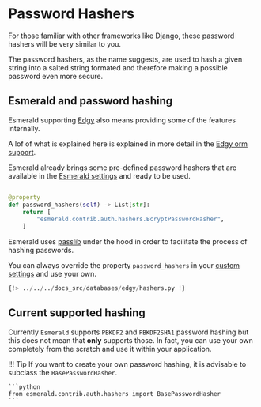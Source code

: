 # Password Hashers

For those familiar with other frameworks like Django, these password hashers will be very similar to you.

The password hashers, as the name suggests, are used to hash a given string into a salted string formated and therefore
making a possible password even more secure.

## Esmerald and password hashing

Esmerald supporting [Edgy](./databases/edgy/motivation.md) also means providing some of the features internally.

A lof of what is explained here is explained in more detail in the [Edgy orm support](./databases/edgy/motivation.md).

Esmerald already brings some pre-defined password hashers that are available in the
[Esmerald settings](./application/settings.md) and ready to be used.

```python

@property
def password_hashers(self) -> List[str]:
    return [
        "esmerald.contrib.auth.hashers.BcryptPasswordHasher",
    ]
```

Esmerald uses <a href='https://passlib.readthedocs.io/en/stable/' target='_blank'>passlib</a> under the hood
in order to facilitate the process of hashing passwords.

You can always override the property `password_hashers` in your
[custom settings](./application/settings.md#custom-settings) and use your own.

```python
{!> ../../../docs_src/databases/edgy/hashers.py !}
```

## Current supported hashing

Currently `Esmerald` supports `PBKDF2` and `PBKDF2SHA1` password hashing but this does not mean that **only** supports
those. In fact, you can use your own completely from the scratch and use it within your application.

!!! Tip
    If you want to create your own password hashing, it is advisable to subclass the `BasePasswordHasher`.

    ```python
    from esmerald.contrib.auth.hashers import BasePasswordHasher
    ```

